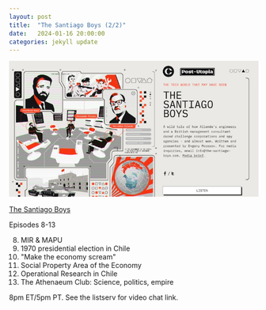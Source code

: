 ```yaml
---
layout: post
title:  "The Santiago Boys (2/2)"
date:   2024-01-16 20:00:00
categories: jekyll update
---
```


<img src="/assets/img/santiagoboys.jpg">

[The Santiago Boys](https://the-santiago-boys.com/episodes)

Episodes 8-13

8. MIR & MAPU
9. 1970 presidential election in Chile
10. "Make the economy scream"
11. Social Property Area of the Economy
12. Operational Research in Chile
13. The Athenaeum Club: Science, politics, empire 

8pm ET/5pm PT. See the listserv for video chat link. 
